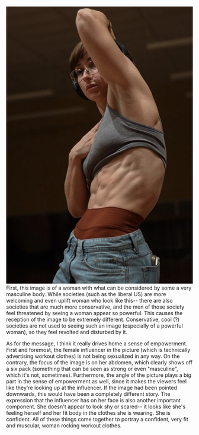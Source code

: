 ![Social Media Influencer Lean Beef Patty on Instagram](LeanBeefPatty.png)
First, this image is of a woman with what can be considered by some a very masculine body. While societies (such as the liberal US) are more welcoming and even uplift woman who look like this-- there are also societies that are much more conservative, and the men of those society feel threatened by seeing a woman appear so powerful. This causes the reception of the image to be extremely different. Conservative, cool (?) societies are not used to seeing such an image (especially of a powerful woman), so they feel revolted and disturbed by it. 

As for the message, I think it really drives home a sense of empowerment. First and foremost, the female influencer in the picture (which is technically advertising workout clothes) is not being sexualized in any way. On the contrary, the focus of the image is on her abdomen, which clearly shows off a six pack (something that can be seen as strong or even "masculine", which it's not, sometimes). Furthermore, the angle of the picture plays a big part in the sense of empowerment as well, since it makes the viewers feel like they're looking up at the influencer. If the image had been pointed downwards, this would have been a completely different story. The expression that the influencer has on her face is also another important component. She doesn't appear to look shy or scared-- it looks like she's feeling herself and her fit body in the clothes she is wearing. She is confident. All of these things come together to portray a confident, very fit and muscular, woman rocking workout clothes. 
